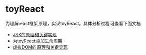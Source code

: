 # toyReact
为理解react框架原理，实现toyReact。具体分析过程可查看下面文档
- [JSX的原理和关键实现](https://www.yuque.com/yangxiaomie/qp8v2i/zwq8gb)
- [为toyReact添加生命周期](https://www.yuque.com/yangxiaomie/qp8v2i/xw4mdd)
- [虚拟DOM的原理和关键实现](https://www.yuque.com/yangxiaomie/qp8v2i/ziynko)
